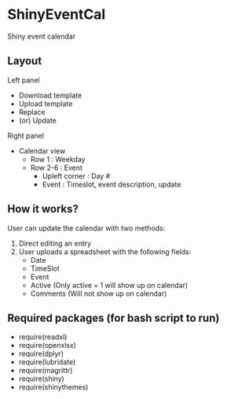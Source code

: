 # ShinyEventCal
Shiny event calendar

## Layout
Left panel
- Download template
- Upload template
- Replace
- (or) Update

Right panel
- Calendar view
  - Row 1 : Weekday
  - Row 2-6 : Event
    - Upleft corner : Day #
    - Event : Timeslot, event description, update
 
## How it works?
User can update the calendar with two methods:
1. Direct editing an entry
2. User uploads a spreadsheet with the following fields:
    - Date
    - TimeSlot
    - Event
    - Active (Only active = 1 will show up on calendar)
    - Comments (Will not show up on calendar)

## Required packages (for bash script to run)
- require(readxl)
- require(openxlsx)
- require(dplyr)
- require(lubridate)
- require(magrittr)
- require(shiny)
- require(shinythemes)
